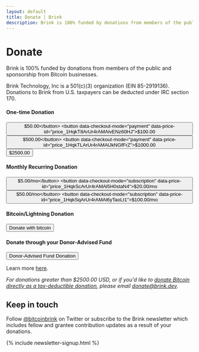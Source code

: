 ```yaml
---
layout: default
title: Donate | Brink
description: Brink is 100% funded by donations from members of the public and sponsorship from Bitcoin businesses.
---
```


<h1>Donate</h1>

<p>Brink is 100% funded by donations from members of the public and
sponsorship from Bitcoin businesses.</p>

<p>Brink Technology, Inc is a 501(c)(3) organization (EIN 85-2919136).
Donations to Brink from U.S. taxpayers can be deducted under IRC section 170.</p>

<h4>One-time Donation</h4>

<button data-checkout-mode="payment" data-price-id="price_1HqkSyArUr4rAMAltEjPznBR">$50.00</button>
<button data-checkout-mode="payment" data-price-id="price_1HqkT8ArUr4rAMAlvENz60HJ">$100.00</button>
<button data-checkout-mode="payment" data-price-id="price_1HqkTEArUr4rAMAlqd2g9EEa">$500.00</button>
<button data-checkout-mode="payment" data-price-id="price_1HqkTLArUr4rAMAlJkNGfFrZ">$1000.00</button>
<button data-checkout-mode="payment" data-price-id="price_1HqkTQArUr4rAMAllr5igJQ9">$2500.00</button>

<h4>Monthly Recurring Donation</h4>

<button data-checkout-mode="subscription" data-price-id="price_1Hph47ArUr4rAMAlxD7hYXMa">$5.00/mo</button>
<button data-checkout-mode="subscription" data-price-id="price_1HqkScArUr4rAMAl5H0staN4">$20.00/mo</button>
<button data-checkout-mode="subscription" data-price-id="price_1HqkSjArUr4rAMAlEt5w8qMk">$50.00/mo</button>
<button data-checkout-mode="subscription" data-price-id="price_1HqkSqArUr4rAMAl6yTaoLt1">$100.00/mo</button>

<div id="error-message"></div>

<h4>Bitcoin/Lightning Donation</h4>

<a href="https://checkout.opennode.com/p/5698f840-83ae-4226-a68c-9cfa3005bdbd"><button>Donate with bitcoin</button></a>

<h4>Donate through your Donor-Advised Fund</h4>

<a href="https://www.dafdirect.org/DAFDirect/daflink?_dafdirect_settings=ODUyOTE5MTM2XzIxMTFfYWJlNTBiNDItY2EyMC00YjYxLThhODctZDk0ZDZhMTRjZmIz&designatedText=UHJvZ3JhbXM="><button>Donor-Advised Fund Donation</button></a> 

Learn more <a href="https://brink.dev/blog/2021/03/26/donate-bitcoin/">here</a>.

<p><em>For donations greater than $2500.00 USD, or if you'd like to <a href="https://brink.dev/blog/2021/03/26/donate-bitcoin/#donate-bitcoin-directly-to-brink">donate Bitcoin directly as a tax-deductible donation</a>, please email <a href="mailto:donate@brink.dev">donate@brink.dev</a>.</em></p>

<h2>Keep in touch</h2>
<p>Follow <a href="https://twitter.com/bitcoinbrink">@bitcoinbrink</a> on Twitter or subscribe to the Brink newsletter which includes fellow and grantee contribution updates as a result of your donations.</p>
{% include newsletter-signup.html %}

<script src="https://js.stripe.com/v3/"></script>
<script>
      var PUBLISHABLE_KEY = 'pk_live_51HotqwArUr4rAMAlHIbM3LGwGFb1k2UsRpi91MlbxlYXFJQFSGPcxrJXI3oREpQnWCbTVDHEdzh0RNxsdfzUcSvh002frYUK76';
      var DOMAIN = location.href.replace(/[^/]*$/, '');

      var stripe = Stripe(PUBLISHABLE_KEY);

      // Handle any errors from Checkout
      var handleResult = function (result) {
        if (result.error) {
          var displayError = document.getElementById('error-message');
          displayError.textContent = result.error.message;
        }
      };

      document.querySelectorAll('button').forEach(function (button) {
        button.addEventListener('click', function (e) {
          var mode = e.target.dataset.checkoutMode;
          var priceId = e.target.dataset.priceId;
          var items = [{ price: priceId, quantity: 1 }];
          stripe
            .redirectToCheckout({
              mode: mode,
              lineItems: items,
              successUrl:
                DOMAIN + 'success.html?session_id={CHECKOUT_SESSION_ID}',
              cancelUrl:
                DOMAIN + 'canceled.html?session_id={CHECKOUT_SESSION_ID}',
            })
            .then(handleResult);
        });
      });
    </script>
